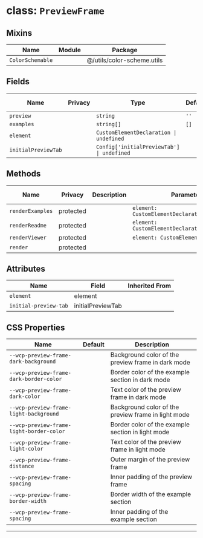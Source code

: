 # class: `PreviewFrame`

## Mixins

| Name             | Module | Package                    |
| ---------------- | ------ | -------------------------- |
| `ColorSchemable` |        | @/utils/color-scheme.utils |

## Fields

| Name                | Privacy | Type                                       | Default | Description | Inherited From |
| ------------------- | ------- | ------------------------------------------ | ------- | ----------- | -------------- |
| `preview`           |         | `string`                                   | `''`    |             |                |
| `examples`          |         | `string[]`                                 | `[]`    |             |                |
| `element`           |         | `CustomElementDeclaration \| undefined`    |         |             |                |
| `initialPreviewTab` |         | `Config['initialPreviewTab'] \| undefined` |         |             |                |

## Methods

| Name             | Privacy   | Description | Parameters                                      | Return           | Inherited From |
| ---------------- | --------- | ----------- | ----------------------------------------------- | ---------------- | -------------- |
| `renderExamples` | protected |             | `element: CustomElementDeclarationWithExamples` | `TemplateResult` |                |
| `renderReadme`   | protected |             | `element: CustomElementDeclarationWithReadme`   | `TemplateResult` |                |
| `renderViewer`   | protected |             | `element: CustomElementDeclaration`             | `TemplateResult` |                |
| `render`         | protected |             |                                                 | `TemplateResult` |                |

## Attributes

| Name                  | Field             | Inherited From |
| --------------------- | ----------------- | -------------- |
| `element`             | element           |                |
| `initial-preview-tab` | initialPreviewTab |                |

## CSS Properties

| Name                                     | Default | Description                                         |
| ---------------------------------------- | ------- | --------------------------------------------------- |
| `--wcp-preview-frame-dark-background`    |         | Background color of the preview frame in dark mode  |
| `--wcp-preview-frame-dark-border-color`  |         | Border color of the example section in dark mode    |
| `--wcp-preview-frame-dark-color`         |         | Text color of the preview frame in dark mode        |
| `--wcp-preview-frame-light-background`   |         | Background color of the preview frame in light mode |
| `--wcp-preview-frame-light-border-color` |         | Border color of the example section in light mode   |
| `--wcp-preview-frame-light-color`        |         | Text color of the preview frame in light mode       |
| `--wcp-preview-frame-distance`           |         | Outer margin of the preview frame                   |
| `--wcp-preview-frame-spacing`            |         | Inner padding of the preview frame                  |
| `--wcp-preview-frame-border-width`       |         | Border width of the example section                 |
| `--wcp-preview-frame-spacing`            |         | Inner padding of the example section                |

<hr/>
